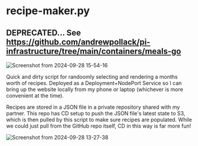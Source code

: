 # recipe-maker.py

## DEPRECATED... See https://github.com/andrewpollack/pi-infrastructure/tree/main/containers/meals-go

![Screenshot from 2024-09-28 15-54-16](https://github.com/user-attachments/assets/92b2241f-ee41-4184-aa17-0ba6494cf091)

Quick and dirty script for randoomly selecting and rendering a months worth of recipes.
Deployed as a Deployment+NodePort Service so I can bring up the website locally from my
phone or laptop (whichever is more convenient at the time).

Recipes are stored in a JSON file in a private repository shared with my partner.
This repo has CD setup to push the JSON file's latest state to S3, which is then pulled
by this script to make sure recipes are populated. While we could just pull from the GitHub
repo itself, CD in this way is far more fun!

![Screenshot from 2024-09-28 13-27-38](https://github.com/user-attachments/assets/4b9abc7b-37e7-4730-8e1a-121b2c9d3536)
